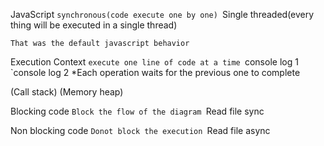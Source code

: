 JavaScript 
    `synchronous(code execute one by one)
    `Single threaded(every thing will be executed in a single thread)

    That was the default javascript behavior
Execution Context 
    `execute one line of code at a time
    `console log 1
    `console log 2
    *Each operation waits for the previous one to complete

(Call stack)       (Memory heap)  


Blocking code
    `Block the flow of the diagram
    `Read file sync

Non blocking code
    `Donot block the execution
    `Read file async